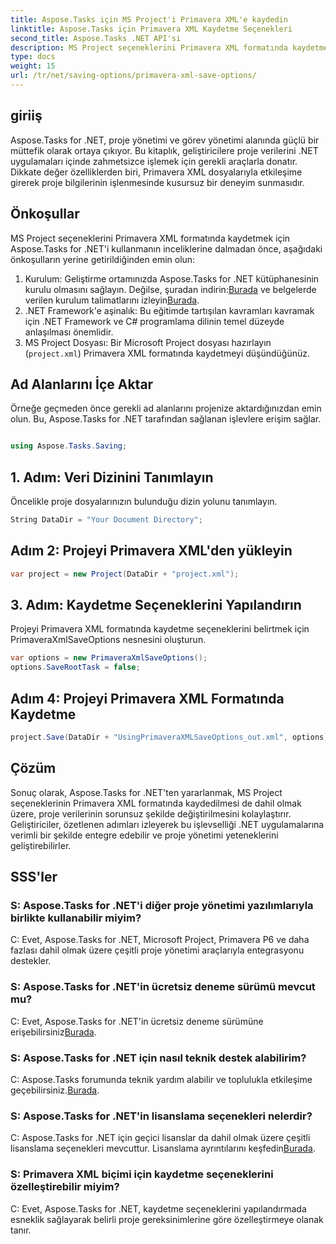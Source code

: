 ```yaml
---
title: Aspose.Tasks için MS Project'i Primavera XML'e kaydedin
linktitle: Aspose.Tasks için Primavera XML Kaydetme Seçenekleri
second_title: Aspose.Tasks .NET API'si
description: MS Project seçeneklerini Primavera XML formatında kaydetmek için Aspose.Tasks for .NET'i nasıl kullanacağınızı öğrenin. Proje yönetimi yeteneklerini zahmetsizce geliştirin.
type: docs
weight: 15
url: /tr/net/saving-options/primavera-xml-save-options/
---
```

## giriiş
Aspose.Tasks for .NET, proje yönetimi ve görev yönetimi alanında güçlü bir müttefik olarak ortaya çıkıyor. Bu kitaplık, geliştiricilere proje verilerini .NET uygulamaları içinde zahmetsizce işlemek için gerekli araçlarla donatır. Dikkate değer özelliklerden biri, Primavera XML dosyalarıyla etkileşime girerek proje bilgilerinin işlenmesinde kusursuz bir deneyim sunmasıdır.
## Önkoşullar
MS Project seçeneklerini Primavera XML formatında kaydetmek için Aspose.Tasks for .NET'i kullanmanın inceliklerine dalmadan önce, aşağıdaki önkoşulların yerine getirildiğinden emin olun:
1.  Kurulum: Geliştirme ortamınızda Aspose.Tasks for .NET kütüphanesinin kurulu olmasını sağlayın. Değilse, şuradan indirin:[Burada](https://releases.aspose.com/tasks/net/) ve belgelerde verilen kurulum talimatlarını izleyin[Burada](https://reference.aspose.com/tasks/net/).
2. .NET Framework'e aşinalık: Bu eğitimde tartışılan kavramları kavramak için .NET Framework ve C# programlama dilinin temel düzeyde anlaşılması önemlidir.
3. MS Project Dosyası: Bir Microsoft Project dosyası hazırlayın (`project.xml`) Primavera XML formatında kaydetmeyi düşündüğünüz.

## Ad Alanlarını İçe Aktar
Örneğe geçmeden önce gerekli ad alanlarını projenize aktardığınızdan emin olun. Bu, Aspose.Tasks for .NET tarafından sağlanan işlevlere erişim sağlar.

```csharp

using Aspose.Tasks.Saving;
```

## 1. Adım: Veri Dizinini Tanımlayın
Öncelikle proje dosyalarınızın bulunduğu dizin yolunu tanımlayın.
```csharp
String DataDir = "Your Document Directory";
```
## Adım 2: Projeyi Primavera XML'den yükleyin
```csharp
var project = new Project(DataDir + "project.xml");
```
## 3. Adım: Kaydetme Seçeneklerini Yapılandırın
Projeyi Primavera XML formatında kaydetme seçeneklerini belirtmek için PrimaveraXmlSaveOptions nesnesini oluşturun.
```csharp
var options = new PrimaveraXmlSaveOptions();
options.SaveRootTask = false;
```
## Adım 4: Projeyi Primavera XML Formatında Kaydetme
```csharp
project.Save(DataDir + "UsingPrimaveraXMLSaveOptions_out.xml", options);
```

## Çözüm
Sonuç olarak, Aspose.Tasks for .NET'ten yararlanmak, MS Project seçeneklerinin Primavera XML formatında kaydedilmesi de dahil olmak üzere, proje verilerinin sorunsuz şekilde değiştirilmesini kolaylaştırır. Geliştiriciler, özetlenen adımları izleyerek bu işlevselliği .NET uygulamalarına verimli bir şekilde entegre edebilir ve proje yönetimi yeteneklerini geliştirebilirler.
## SSS'ler
### S: Aspose.Tasks for .NET'i diğer proje yönetimi yazılımlarıyla birlikte kullanabilir miyim?
C: Evet, Aspose.Tasks for .NET, Microsoft Project, Primavera P6 ve daha fazlası dahil olmak üzere çeşitli proje yönetimi araçlarıyla entegrasyonu destekler.
### S: Aspose.Tasks for .NET'in ücretsiz deneme sürümü mevcut mu?
 C: Evet, Aspose.Tasks for .NET'in ücretsiz deneme sürümüne erişebilirsiniz[Burada](https://releases.aspose.com/).
### S: Aspose.Tasks for .NET için nasıl teknik destek alabilirim?
 C: Aspose.Tasks forumunda teknik yardım alabilir ve toplulukla etkileşime geçebilirsiniz.[Burada](https://forum.aspose.com/c/tasks/15).
### S: Aspose.Tasks for .NET'in lisanslama seçenekleri nelerdir?
 C: Aspose.Tasks for .NET için geçici lisanslar da dahil olmak üzere çeşitli lisanslama seçenekleri mevcuttur. Lisanslama ayrıntılarını keşfedin[Burada](https://purchase.aspose.com/buy).
### S: Primavera XML biçimi için kaydetme seçeneklerini özelleştirebilir miyim?
C: Evet, Aspose.Tasks for .NET, kaydetme seçeneklerini yapılandırmada esneklik sağlayarak belirli proje gereksinimlerine göre özelleştirmeye olanak tanır.
